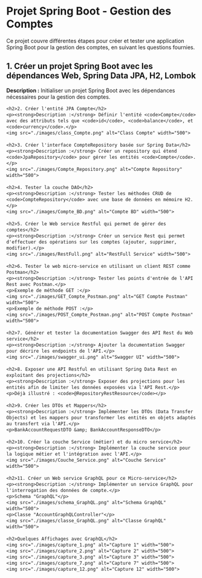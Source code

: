 <h1>Projet Spring Boot - Gestion des Comptes</h1>

<p>Ce projet couvre différentes étapes pour créer et tester une application Spring Boot pour la gestion des comptes, en suivant les questions fournies.</p>

<h2>1. Créer un projet Spring Boot avec les dépendances Web, Spring Data JPA, H2, Lombok</h2>
    <p><strong>Description :</strong> Initialiser un projet Spring Boot avec les dépendances nécessaires pour la gestion des comptes.</p>

    <h2>2. Créer l'entité JPA Compte</h2>
    <p><strong>Description :</strong> Définir l'entité <code>Compte</code> avec des attributs tels que <code>id</code>, <code>balance</code>, et <code>currency</code>.</p>
    <img src="./images/class_Compte.png" alt="Class Compte" width="500">

    <h2>3. Créer l'interface CompteRepository basée sur Spring Data</h2>
    <p><strong>Description :</strong> Créer un repository qui étend <code>JpaRepository</code> pour gérer les entités <code>Compte</code>.</p>
    <img src="./images/Compte_Repository.png" alt="Compte Repository" width="500">

    <h2>4. Tester la couche DAO</h2>
    <p><strong>Description :</strong> Tester les méthodes CRUD de <code>CompteRepository</code> avec une base de données en mémoire H2.</p>
    <img src="./images/Compte_BD.png" alt="Compte BD" width="500">

    <h2>5. Créer le Web service Restful qui permet de gérer des comptes</h2>
    <p><strong>Description :</strong> Créer un service Rest qui permet d'effectuer des opérations sur les comptes (ajouter, supprimer, modifier).</p>
    <img src="./images/RestFull.png" alt="RestFull Service" width="500">

    <h2>6. Tester le web micro-service en utilisant un client REST comme Postman</h2>
    <p><strong>Description :</strong> Tester les points d'entrée de l'API Rest avec Postman.</p>
    <p>Exemple de méthode GET :</p>
    <img src="./images/GET_Compte_Postman.png" alt="GET Compte Postman" width="500">
    <p>Exemple de méthode POST :</p>
    <img src="./images/POST_Compte_Postman.png" alt="POST Compte Postman" width="500">

    <h2>7. Générer et tester la documentation Swagger des API Rest du Web service</h2>
    <p><strong>Description :</strong> Ajouter la documentation Swagger pour décrire les endpoints de l'API.</p>
    <img src="./images/swagger_ui.png" alt="Swagger UI" width="500">

    <h2>8. Exposer une API Restful en utilisant Spring Data Rest en exploitant des projections</h2>
    <p><strong>Description :</strong> Exposer des projections pour les entités afin de limiter les données exposées via l'API Rest.</p>
    <p>Déjà illustré : <code>@RepositoryRestResource</code></p>

    <h2>9. Créer les DTOs et Mappers</h2>
    <p><strong>Description :</strong> Implémenter les DTOs (Data Transfer Objects) et les mappers pour transformer les entités en objets adaptés au transfert via l'API.</p>
    <p>BankAccountRequestDTO &amp; BankAccountResponseDTO</p>

    <h2>10. Créer la couche Service (métier) et du micro service</h2>
    <p><strong>Description :</strong> Implémenter la couche service pour la logique métier et l'intégration avec l'API.</p>
    <img src="./images/Couche_Service.png" alt="Couche Service" width="500">

    <h2>11. Créer un Web service GraphQL pour ce Micro-service</h2>
    <p><strong>Description :</strong> Implémenter un service GraphQL pour l'interrogation des données de compte.</p>
    <p>Schema "GraphQL"</p>
    <img src="./images/schema_GraphQL.png" alt="Schema GraphQL" width="500">
    <p>Classe "AccountGraphQLController"</p>
    <img src="./images/classe_GraphQL.png" alt="Classe GraphQL" width="500">

    <h2>Quelques Affichages avec GraphQL</h2>
    <img src="./images/capture_1.png" alt="Capture 1" width="500">
    <img src="./images/capture_2.png" alt="Capture 2" width="500">
    <img src="./images/capture_3.png" alt="Capture 3" width="500">
    <img src="./images/capture_7.png" alt="Capture 7" width="500">
    <img src="./images/capture_12.png" alt="Capture 12" width="500">
